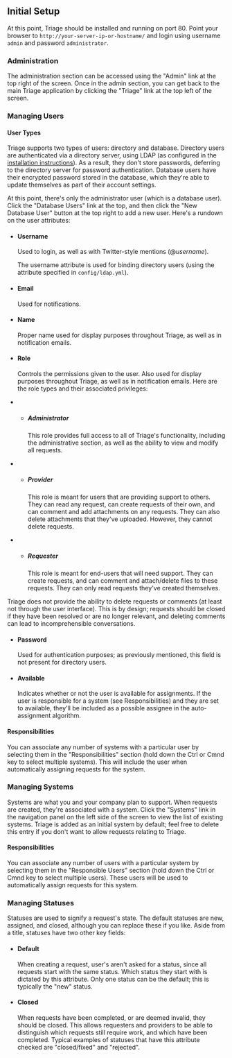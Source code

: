 ## Initial Setup

At this point, Triage should be installed and running on port 80. Point your browser to `http://your-server-ip-or-hostname/` and login using username `admin` and password `administrator`.

### Administration

The administration section can be accessed using the "Admin" link at the top right of the screen. Once in the admin section, you can get back to the main Triage application by clicking the "Triage" link at the top left of the screen.

### Managing Users

#### User Types

Triage supports two types of users: directory and database. Directory users are authenticated via a directory server, using LDAP (as configured in the [installation instructions](/docs/)). As a result, they don't store passwords, deferring to the directory server for password authentication. Database users have their encrypted password stored in the database, which they're able to update themselves as part of their account settings.

At this point, there's only the administrator user (which is a database user). Click the "Database Users" link at the top, and then click the "New Database User" button at the top right to add a new user. Here's a rundown on the user attributes:

* #### Username

    Used to login, as well as with Twitter-style mentions (@*username*).

    <p class="alert alert-info">
      The username attribute is used for binding directory users (using the attribute specified in <code>config/ldap.yml</code>).
    </p>

* #### Email

    Used for notifications.

* #### Name

    Proper name used for display purposes throughout Triage, as well as in notification emails.

* #### Role

    Controls the permissions given to the user. Also used for display purposes throughout Triage, as well as in notification emails. Here are the role types and their associated privileges:

* * ##### Administrator

    This role provides full access to all of Triage's functionality, including the administrative section, as well as the ability to view and modify all requests.

* * ##### Provider

    This role is meant for users that are providing support to others. They can read any request, can create requests of their own, and can comment and add attachments on any requests. They can also delete attachments that they've uploaded. However, they cannot delete requests.

* * ##### Requester

    This role is meant for end-users that will need support. They can create requests, and can comment and attach/delete files to these requests. They can only read requests they've created themselves.

<p class="alert alert-info">
  Triage does not provide the ability to delete requests or comments (at least not through the user interface). This is by design; requests should be closed if they have been resolved or are no longer relevant, and deleting comments can lead to incomprehensible conversations.
</p>

* #### Password

  Used for authentication purposes; as previously mentioned, this field is not present for directory users.

* #### Available

  Indicates whether or not the user is available for assignments. If the user is responsible for a system (see Responsibilities) and they are set to available, they'll be included as a possible assignee in the auto-assignment algorithm.

#### Responsibilities

You can associate any number of systems with a particular user by selecting them in the "Responsibilities" section (hold down the Ctrl or Cmnd key to select multiple systems). This will include the user when automatically assigning requests for the system.

### Managing Systems

Systems are what you and your company plan to support. When requests are created, they're associated with a system. Click the "Systems" link in the navigation panel on the left side of the screen to view the list of existing systems. Triage is added as an initial system by default; feel free to delete this entry if you don't want to allow requests relating to Triage.

#### Responsibilities

You can associate any number of users with a particular system by selecting them in the "Responsible Users" section (hold down the Ctrl or Cmnd key to select multiple users). These users will be used to automatically assign requests for this system.

### Managing Statuses

Statuses are used to signify a request's state. The default statuses are new, assigned, and closed, although you can replace these if you like. Aside from a title, statuses have two other key fields:

* #### Default

  When creating a request, user's aren't asked for a status, since all requests start with the same status. Which status they start with is dictated by this attribute. Only one status can be the default; this is typically the "new" status.

* #### Closed

  When requests have been completed, or are deemed invalid, they should be closed. This allows requesters and providers to be able to distinguish which requests still require work, and which have been completed. Typical examples of statuses that have this attribute checked are "closed/fixed" and "rejected".
